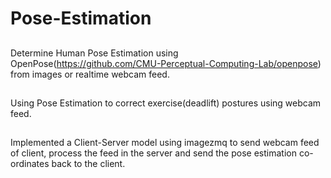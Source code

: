 # Pose-Estimation
## 
Determine Human Pose Estimation using OpenPose(https://github.com/CMU-Perceptual-Computing-Lab/openpose) from images or realtime webcam feed.
## 
Using Pose Estimation to correct exercise(deadlift) postures using webcam feed.
## 
Implemented a Client-Server model using imagezmq to send webcam feed of client, process the feed in the server and send the pose estimation co-ordinates back to the client.
